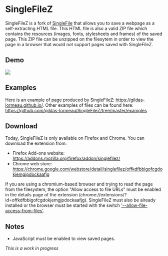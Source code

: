 # SingleFileZ
SingleFileZ is a fork of [SingleFile](https://addons.mozilla.org/en-US/firefox/addon/single-file) that allows you to save a webpage as a self-extracting HTML file. This HTML file is also a valid ZIP file which contains the resources (images, fonts, stylesheets and frames) of the saved page. This ZIP file can be unzipped on the filesytem in order to view the page in a browser that would not support pages saved with SingleFileZ.

## Demo
![](demo/demo-sfz.gif)

## Examples
Here is an example of page produced by SingleFileZ: https://gildas-lormeau.github.io/. Other examples of files can be found here: https://github.com/gildas-lormeau/SingleFileZ/tree/master/examples

## Download
Today, SingleFileZ is only available on Firefox and Chrome. You can download the extension from:
 - Firefox Add-ons website: https://addons.mozilla.org/firefox/addon/singlefilez/
 - Chrome web store: https://chrome.google.com/webstore/detail/singlefilez/offkdfbbigofcgdokjemgjpdockaafjg

If you are using a chromium-based browser and trying to read the page from the filesystem, the option \"Allow access to file URLs\" must be enabled in the details page of the extension (chrome://extensions/?id=offkdfbbigofcgdokjemgjpdockaafjg). SingleFileZ must also be already installed or the browser must be started with the switch ['--allow-file-access-from-files'](http://www.chrome-allow-file-access-from-file.com/).

## Notes
 - JavaScript must be enabled to view saved pages.

*This is a work in progress*
